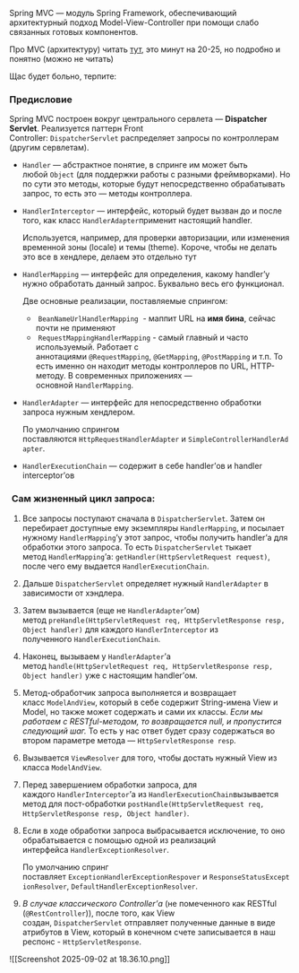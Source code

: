 Spring MVC — модуль Spring Framework, обеспечивающий архитектурный подход Model-View-Controller при помощи слабо связанных готовых компонентов.

Про MVC (архитектуру) читать [тут](https://habr.com/ru/articles/321050/), это минут на 20-25, но подробно и понятно (можно не читать)

Щас будет больно, терпите:

### Предисловие

Spring MVC построен вокруг центрального сервлета — **Dispatcher Servlet**. Реализуется паттерн Front Controller: `DispatcherServlet` распределяет запросы по контроллерам (другим сервлетам).

- `Handler` — абстрактное понятие, в спринге им может быть любой `Object` (для поддержки работы с разными фреймворками). Но по сути это методы, которые будут непосредственно обрабатывать запрос, то есть это — методы контроллера.
    
- `HandlerInterceptor` — интерфейс, который будет вызван до и после того, как класс `HandlerAdapter`применит настоящий handler.
    
	Используется, например, для проверки авторизации, или изменения временной зоны (locale) и темы (theme). Короче, чтобы не делать это все в хендлере, делаем это отдельно тут
    
- `HandlerMapping` — интерфейс для определения, какому handler’у нужно обработать данный запрос. Буквально весь его функционал.
    
	Две основные реализации, поставляемые спрингом:
	-  `BeanNameUrlHandlerMapping`  - маппит URL на **имя бина**, сейчас почти не применяют
	-  `RequestMappingHandlerMapping` - самый главный и часто используемый. Работает с аннотациями `@RequestMapping`, `@GetMapping`, `@PostMapping` и т.п. То есть именно он находит методы контроллеров по URL, HTTP-методу. В современных приложениях — основной `HandlerMapping`.
    
- `HandlerAdapter` — интерфейс для непосредственно обработки запроса нужным хендлером.
    
    По умолчанию спрингом поставляются `HttpRequestHandlerAdapter` и `SimpleControllerHandlerAdapter`.
    
- `HandlerExecutionChain` — содержит в себе handler’ов и handler interceptor’ов

###  **Сам жизненный цикл запроса**:

1. Все запросы поступают сначала в `DispatcherServlet`. Затем он перебирает доступные ему экземпляры `HandlerMapping`, и посылает нужному `HandlerMapping`’у этот запрос, чтобы получить handler’а для обработки этого запроса. То есть `DispatcherServlet` тыкает метод `HandlerMapping`’а: `getHandler(HttpServletRequest request)`, после чего ему выдается `HandlerExecutionChain`.
	
2. Дальше `DispatcherServlet` определяет нужный `HandlerAdapter` в зависимости от хэндлера.
	
3. Затем вызывается (еще не `HandlerAdapter`’ом) метод `preHandle(HttpServletRequest req, HttpServletResponse resp, Object handler)` для каждого `HandlerInterceptor` из полученного `HandlerExecutionChain`. 
	
4. Наконец, вызываем у `HandlerAdapter`’а метод `handle(HttpServletRequest req, HttpServletResponse resp, Object handler)` уже с настоящим handler’ом.
	
5. Метод-обработчик запроса выполняется и возвращает класс `ModelAndView`, который в себе содержит String-имена View и Model, но также может содержать и сами их классы. _Если мы работаем с RESTful-методом, то возвращается null, и пропустится следующий шаг._ То есть у нас ответ будет сразу содержаться во втором параметре метода — `HttpServletResponse resp`.
	
6. Вызывается `ViewResolver` для того, чтобы достать нужный View из класса `ModelAndView`.
	
7. Перед завершением обработки запроса, для каждого `HandlerInterceptor`’а из `HandlerExecutionChain`вызывается метод для пост-обработки `postHandle(HttpServletRequest req, HttpServletResponse resp, Object handler)`.
    
8. Если в ходе обработки запроса выбрасывается исключение, то оно обрабатывается с помощью одной из реализаций интерфейса `HandlerExceptionResolver`.
    
    По умолчанию спринг поставляет `ExceptionHandlerExceptionRespover` и `ResponseStatusExceptionResolver`, `DefaultHandlerExceptionResolver`.
    
9. _В случае классического Controller’а_ (не помеченного как RESTful (`@RestController`)), после того, как View создан, `DispatcherServlet` отправляет полученные данные в виде атрибутов в View, который в конечном счете записывается в наш респонс - `HttpServletResponse`.

![[Screenshot 2025-09-02 at 18.36.10.png]]